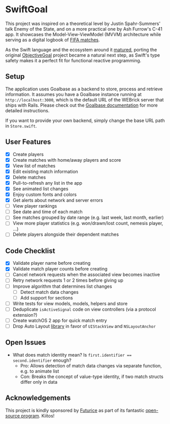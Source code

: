 # SwiftGoal

This project was inspired on a theoretical level by Justin Spahr-Summers' talk Enemy of the State, and on a more practical one by Ash Furrow's C-41 app. It showcases the Model-View-ViewModel (MVVM) architecture while serving as a digital logbook of [FIFA matches][fifa-wikipedia].

[fifa-wikipedia]: https://en.wikipedia.org/wiki/FIFA_(video_game_series)

As the Swift language and the ecosystem around it [matured][reactive-cocoa-releases], porting the original [ObjectiveGoal][objective-goal] project became a natural next step, as Swift's type safety makes it a perfect fit for functional reactive programming.

[reactive-cocoa-releases]: https://github.com/ReactiveCocoa/ReactiveCocoa/releases
[objective-goal]: https://github.com/richeterre/ObjectiveGoal

## Setup

The application uses Goalbase as a backend to store, process and retrieve information. It assumes you have a Goalbase instance running at `http://localhost:3000`, which is the default URL of the WEBrick server that ships with Rails. Please check out the [Goalbase documentation][goalbase-docs] for more detailed instructions.

[goalbase-docs]: https://github.com/richeterre/goalbase/blob/master/README.md

If you want to provide your own backend, simply change the base URL path in `Store.swift`.

## User Features

* [x] Create players
* [x] Create matches with home/away players and score
* [x] View list of matches
* [x] Edit existing match information
* [x] Delete matches
* [x] Pull-to-refresh any list in the app
* [x] See animated list changes
* [x] Enjoy custom fonts and colors
* [x] Get alerts about network and server errors
* [ ] View player rankings
* [ ] See date and time of each match
* [ ] See matches grouped by date range (e.g. last week, last month, earlier)
* [ ] View more player statistics (e.g. won/drawn/lost count, nemesis player, …)
* [ ] Delete players alongside their dependent matches

## Code Checklist

* [x] Validate player name before creating
* [x] Validate match player counts before creating
* [ ] Cancel network requests when the associated view becomes inactive
* [ ] Retry network requests 1 or 2 times before giving up
* [ ] Improve algorithm that determines list changes
    * [ ] Detect match data changes
    * [ ] Add support for sections
* [ ] Write tests for view models, models, helpers and store
* [ ] Deduplicate `isActiveSignal` code on view controllers (via a protocol extension?)
* [ ] Create watchOS 2 app for quick match entry
* [ ] Drop Auto Layout [library][snapkit] in favor of `UIStackView` and `NSLayoutAnchor`

[snapkit]: https://github.com/SnapKit/SnapKit

## Open Issues

* What does match identity mean? Is `first.identifier == second.identifier` enough?
    * Pro: Allows detection of match data changes via separate function, e.g. to animate list
    * Con: Breaks the concept of value-type identity, if two match structs differ only in data

## Acknowledgements

This project is kindly sponsored by [Futurice][futurice] as part of its fantastic [open-source program][spice-program]. Kiitos!

[futurice]: http://futurice.com/
[spice-program]: http://www.spiceprogram.org/

